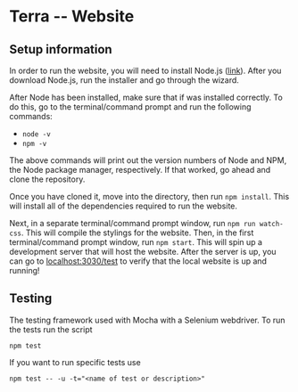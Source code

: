 # Terra -- Website

## Setup information

In order to run the website, you will need to install Node.js ([link](https://nodejs.org/en/download/)). After you download Node.js, run the installer and go through the wizard.

After Node has been installed, make sure that if was installed correctly. To do this, go to the terminal/command prompt and run the following commands:

* `node -v`
* `npm -v`

The above commands will print out the version numbers of Node and NPM, the Node package manager, respectively. If that worked, go ahead and clone the repository.

Once you have cloned it, move into the directory, then run `npm install`. This will install all of the dependencies required to run the website.

Next, in a separate terminal/command prompt window, run  `npm run watch-css`. This will compile the stylings for the website. Then, in the first terminal/command prompt window, run `npm start`. This will spin up a development server that will host the website. After the server is up, you can go to [localhost:3030/test](localhost:3030/test) to verify that the local website is up and running!

## Testing

The testing framework used with Mocha with a Selenium webdriver. To run the tests run the script

```
npm test
```

If you want to run specific tests use

```
npm test -- -u -t="<name of test or description>"

```
